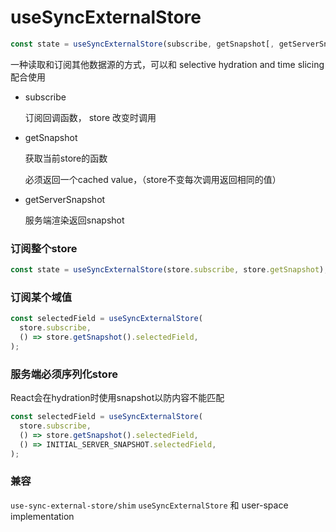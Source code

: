 # useSyncExternalStore

```jsx
const state = useSyncExternalStore(subscribe, getSnapshot[, getServerSnapshot]);
```

一种读取和订阅其他数据源的方式，可以和 selective hydration and time slicing 配合使用

- subscribe
    
    订阅回调函数， store 改变时调用
    
- getSnapshot
    
    获取当前store的函数
    
    必须返回一个cached value，（store不变每次调用返回相同的值）
    
- getServerSnapshot
    
    服务端渲染返回snapshot
    

### 订阅整个store

```jsx
const state = useSyncExternalStore(store.subscribe, store.getSnapshot);
```

### 订阅某个域值

```jsx
const selectedField = useSyncExternalStore(
  store.subscribe,
  () => store.getSnapshot().selectedField,
);
```

### 服务端必须序列化store

React会在hydration时使用snapshot以防内容不能匹配

```jsx
const selectedField = useSyncExternalStore(
  store.subscribe,
  () => store.getSnapshot().selectedField,
  () => INITIAL_SERVER_SNAPSHOT.selectedField,
);
```

### 兼容

`use-sync-external-store/shim` `useSyncExternalStore` 和 user-space implementation